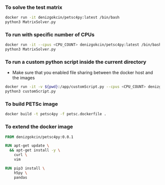 ### To solve the test matrix

```sh
docker run -it denizgokcin/petsc4py:latest /bin/bash
python3 MatrixSolver.py
```

### To run with specific number of CPUs

```sh
docker run -it --cpus <CPU_COUNT> denizgokcin/petsc4py:latest /bin/bash
python3 MatrixSolver.py
```

### To run a custom python script inside the current directory
- Make sure that you enabled file sharing between the docker host and the images

```sh
docker run -it -v ${pwd}:/app/customScript.py --cpus <CPU_COUNT> denizgokcin/petsc4py:latest /bin/bash
python3 customScript.py
```

### To build PETSc image

```sh
docker build -t petsc4py -f petsc.dockerfile .
```

### To extend the docker image

```dockerfile
FROM denizgokcin/petsc4py:0.0.1

RUN apt-get update \
  && apt-get install -y \
    curl \
    vim

RUN pip3 install \
    h5py \
    pandas
```
